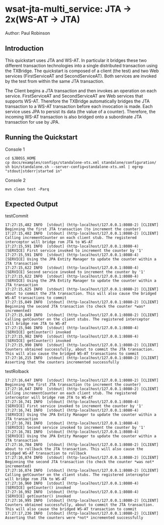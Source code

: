 wsat-jta-multi_service: JTA -> 2x(WS-AT -> JTA)
=======================================================
Author: Paul Robinson

Introduction
------------

This quickstart uses JTA and WS-AT. In particular it bridges these two different transaction technologies into a single distributed transaction using the TXBridge. The quickstart is composed of
a client (the test) and two Web services (FirstServiceAT and SecondServiceAT). Both services are invoked by the test from within the same JTA transaction.

The Client begins a JTA transaction and then invokes an operation on each service. FirstServiceAT and SecondServiceAT are Web services that supports WS-AT. Therefore the TXBridge automatically bridges the JTA
transaction to a WS-AT transaction before each invocation is made. Each service uses JPA to persist its data (the value of a counter). Therefore, the incoming WS-AT transaction is also bridged onto
a subordinate JTA transaction for use by JPA.

Running the Quickstart
----------------------

Console 1

    cd $JBOSS_HOME
    cp docs/examples/configs/standalone-xts.xml standalone/configuration/
    sh bin/standalone.sh --server-config=standalone-xts.xml | egrep "stdout|stderr|started in"

Console 2

    mvn clean test -Parq


Expected Output
---------------

testCommit

    17:27:15,482 INFO  [stdout] (http-localhost/127.0.0.1:8080-2) [CLIENT] Beginning the first JTA transaction (to increment the counter)
    17:27:15,482 INFO  [stdout] (http-localhost/127.0.0.1:8080-2) [CLIENT] Calling incrementCounter on each client stub. The registered interceptor will bridge rom JTA to WS-AT
    17:27:15,591 INFO  [stdout] (http-localhost/127.0.0.1:8080-4) [SERVICE] First service invoked to increment the counter by '1'
    17:27:15,591 INFO  [stdout] (http-localhost/127.0.0.1:8080-4) [SERVICE] Using the JPA Entity Manager to update the counter within a JTA transaction
    17:27:15,622 INFO  [stdout] (http-localhost/127.0.0.1:8080-4) [SERVICE] Second service invoked to increment the counter by '1'
    17:27:15,622 INFO  [stdout] (http-localhost/127.0.0.1:8080-4) [SERVICE] Using the JPA Entity Manager to update the counter within a JTA transaction
    17:27:15,625 INFO  [stdout] (http-localhost/127.0.0.1:8080-2) [CLIENT] about to commit the JTA transaction. This will also cause the bridged WS-AT transactions to commit
    17:27:15,849 INFO  [stdout] (http-localhost/127.0.0.1:8080-2) [CLIENT] Beginning the second JTA transaction (to check the counter *was* incremented)
    17:27:15,849 INFO  [stdout] (http-localhost/127.0.0.1:8080-2) [CLIENT] Calling getCounter on the client stubs. The registered interceptor will bridge rom JTA to WS-AT
    17:27:15,946 INFO  [stdout] (http-localhost/127.0.0.1:8080-4) [SERVICE] getCounter() invoked
    17:27:15,982 INFO  [stdout] (http-localhost/127.0.0.1:8080-4) [SERVICE] getCounter() invoked
    17:27:15,990 INFO  [stdout] (http-localhost/127.0.0.1:8080-2) [CLIENT] Counters obtained successfully, about to commit the JTA transaction. This will also cause the bridged WS-AT transactions to commit
    17:27:16,215 INFO  [stdout] (http-localhost/127.0.0.1:8080-2) [CLIENT] Asserting that the counters incremented successfully

testRolback

    17:27:16,647 INFO  [stdout] (http-localhost/127.0.0.1:8080-2) [CLIENT] Beginning the first JTA transaction (to increment the counter)
    17:27:16,647 INFO  [stdout] (http-localhost/127.0.0.1:8080-2) [CLIENT] Calling incrementCounter on each client stub. The registered interceptor will bridge rom JTA to WS-AT
    17:27:16,741 INFO  [stdout] (http-localhost/127.0.0.1:8080-4) [SERVICE] First service invoked to increment the counter by '1'
    17:27:16,741 INFO  [stdout] (http-localhost/127.0.0.1:8080-4) [SERVICE] Using the JPA Entity Manager to update the counter within a JTA transaction
    17:27:16,781 INFO  [stdout] (http-localhost/127.0.0.1:8080-4) [SERVICE] Second service invoked to increment the counter by '1'
    17:27:16,781 INFO  [stdout] (http-localhost/127.0.0.1:8080-4) [SERVICE] Using the JPA Entity Manager to update the counter within a JTA transaction
    17:27:16,784 INFO  [stdout] (http-localhost/127.0.0.1:8080-2) [CLIENT] about to rollback the JTA transaction. This will also cause the bridged WS-AT transaction to rollback
    17:27:16,874 INFO  [stdout] (http-localhost/127.0.0.1:8080-2) [CLIENT] Beginning the second JTA transaction (to check the counter *was not* incremented)
    17:27:16,874 INFO  [stdout] (http-localhost/127.0.0.1:8080-2) [CLIENT] Calling getCounter on the client stubs. The registered interceptor will bridge rom JTA to WS-AT
    17:27:16,960 INFO  [stdout] (http-localhost/127.0.0.1:8080-4) [SERVICE] getCounter() invoked
    17:27:16,992 INFO  [stdout] (http-localhost/127.0.0.1:8080-4) [SERVICE] getCounter() invoked
    17:27:16,995 INFO  [stdout] (http-localhost/127.0.0.1:8080-2) [CLIENT] Counters obtained successfully, about to commit the JTA transaction. This will also cause the bridged WS-AT transaction to commit
    17:27:17,236 INFO  [stdout] (http-localhost/127.0.0.1:8080-2) [CLIENT] Asserting that the counters were *not* incremented successfully